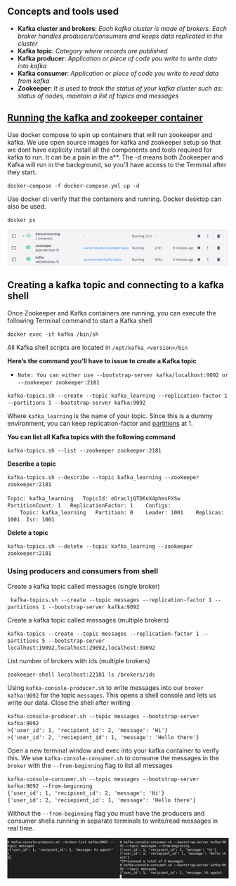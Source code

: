 ## Concepts and tools used
- **Kafka cluster and brokers**: *Each kafka cluster is made of brokers. Each broker handles producers/consumers and keeps data replicated in the cluster*
- **Kafka topic**: *Category where records are published*
- **Kafka producer**: *Application or piece of code you write to write data into kafka*
- **Kafka consumer**: *Application or piece of code you write to read data from kafka*
- **Zookeeper**: *It is used to track the status of your kafka cluster such as: status of nodes, maintain a list of topics and messages*

## [Running the kafka and zookeeper container](https://kafka.apache.org/documentation/#quickstart)
Use docker compose to spin up containers that will run zookeeper and kafka. We use open source images for kafka and zookeeper setup so that we dont have explicity install all the components and tools required for kafka to run. It can be a pain in the a**. The -d means both Zookeeper and Kafka will run in the background, so you’ll have access to the Terminal after they start.
```
docker-compose -f docker-compose.yml up -d
```
Use docker cli verify that the containers and running. Docker desktop can also be used.
```
docker ps
```

![Alt text](/assets/docker-desktop.png)

## Creating a kafka topic and connecting to a kafka shell
Once Zookeeper and Kafka containers are running, you can execute the following Terminal command to start a Kafka shell
```
docker exec -it kafka /bin/sh
```

All Kafka shell scripts are located in `/opt/kafka_<version>/bin`

**Here’s the command you’ll have to issue to create a Kafka topic**

- `Note: You can either use --bootstrap-server kafka/localhost:9092 or --zookeeper zookeeper:2181`
```
kafka-topics.sh --create --topic kafka_learning --replication-factor 1 --partitions 1 --bootstrap-server kafka:9092
```
Where `kafka_learning` is the name of your topic. Since this is a dummy environment, you can keep replication-factor and [partitions](https://medium.com/event-driven-utopia/understanding-kafka-topic-partitions-ae40f80552e8#:~:text=Partitions%20are%20the%20way%20that,particular%20topic%20across%20multiple%20brokers.) at 1. 

**You can list all Kafka topics with the following command**

```
kafka-topics.sh --list --zookeeper zookeeper:2181
```
**Describe a topic**

```
kafka-topics.sh --describe --topic kafka_learning --zookeeper zookeeper:2181

Topic: kafka_learning	TopicId: eDracljQTD6nX4phmsFXSw	PartitionCount: 1	ReplicationFactor: 1	Configs:
	Topic: kafka_learning	Partition: 0	Leader: 1001	Replicas: 1001	Isr: 1001
```

**Delete a topic**

```
kafka-topics.sh --delete --topic kafka_learning --zookeeper zookeeper:2181
```

### Using producers and consumers from shell

Create a kafka topic called messages (single broker)

```
 kafka-topics.sh --create --topic messages --replication-factor 1 --partitions 1 --bootstrap-server kafka:9092 
```

Create a kafka topic called messages (multiple brokers)
```
kafka-topics --create --topic messages --replication-factor 1 --partitions 5 --bootstrap-server localhost:19092,localhost:29092,localhost:39092
```

List number of brokers with ids (multiple brokers)
```
zookeeper-shell localhost:22181 ls /brokers/ids
```

Using `kafka-console-producer.sh` to write messages into our `broker` `kafka:9092` for the topic `messages`. This opens a shell console and lets us write our data. Close the shell after writing

```
kafka-console-producer.sh --topic messages --bootstrap-server kafka:9092 
>{'user_id': 1, 'recipient_id': 2, 'message': 'Hi'}
>{'user_id': 2, 'reciepient_id': 1, 'message': 'Hello there'}
```

Open a new terminal window and exec into your kafka container to verify this. We use `kafka-console-consumer.sh` to consume the messages in the `broker` with the `--from-beginning` flag to list all messages

```
kafka-console-consumer.sh --topic messages --bootstrap-server kafka:9092 --from-beginning
{'user_id': 1, 'recipient_id': 2, 'message': 'Hi'}
{'user_id': 2, 'reciepient_id': 1, 'message': 'Hello there'}
```

Without the `--from-beginning` flag you must have the producers and consumer shells running in separate terminals to write/read messages in real time. 

![Alt text](/assets/producer-consumer.png)
